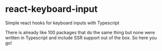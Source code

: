# react-keyboard-input

Simple react hooks for keyboard inputs with Typescript

There is already like 100 packages that do the same thing but none were written in Typescript and include SSR support out of the box. So here you go!
